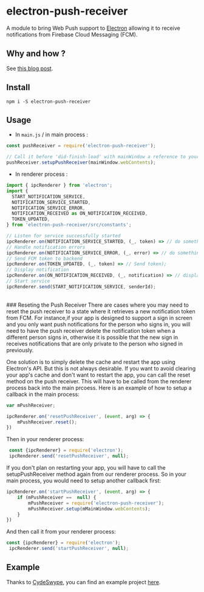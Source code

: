 # electron-push-receiver

A module to bring Web Push support to [Electron](https://github.com/electron/electron) allowing it to receive notifications from Firebase Cloud Messaging (FCM).

## Why and how ?

See [this blog post](https://medium.com/@MatthieuLemoine/my-journey-to-bring-web-push-support-to-node-and-electron-ce70eea1c0b0).

## Install

```
npm i -S electron-push-receiver
```

## Usage

- In `main.js` / in main process :

```javascript
const pushReceiver = require('electron-push-receiver');

// Call it before 'did-finish-load' with mainWindow a reference to your window
pushReceiver.setupPushReceiver(mainWindow.webContents);
```

- In renderer process :

```javascript
import { ipcRenderer } from 'electron';
import {
  START_NOTIFICATION_SERVICE,
  NOTIFICATION_SERVICE_STARTED,
  NOTIFICATION_SERVICE_ERROR,
  NOTIFICATION_RECEIVED as ON_NOTIFICATION_RECEIVED,
  TOKEN_UPDATED,
} from 'electron-push-receiver/src/constants';

// Listen for service successfully started
ipcRenderer.on(NOTIFICATION_SERVICE_STARTED, (_, token) => // do something);
// Handle notification errors
ipcRenderer.on(NOTIFICATION_SERVICE_ERROR, (_, error) => // do something);
// Send FCM token to backend
ipcRenderer.on(TOKEN_UPDATED, (_, token) => // Send token);
// Display notification
ipcRenderer.on(ON_NOTIFICATION_RECEIVED, (_, notification) => // display notification);
// Start service
ipcRenderer.send(START_NOTIFICATION_SERVICE, senderId);
```
<br>
### Reseting the Push Receiver
There are cases where you may need to reset the push receiver to a state where it retrieves a new notification token from FCM. For instance,if your app is designed to support a sign in screen and you only want push notifications for the person who signs in, you will need to have the push receiver delete the notification token when a different person signs in, otherwise it is possible that the new sign in receives notifications that are only private to the person who signed in previously.

One solution is to simply delete the cache and restart the app using Electron's API. But this is not always desirable. If you want to avoid clearing your app's cache and don't want to restart the app, you can call the reset method on the push receiver. This will have to be called from the renderer process back into the main prcoess. Here is an example of how to setup a callback in the main process:

```javascript
var mPushReceiver;

ipcRenderer.on('resetPushReceiver', (event, arg) => {
    mPushReceiver.reset();
})
```
Then in your renderer process:

```javascript
 const {ipcRenderer} = require('electron');
 ipcRenderer.send('resetPushReceiver', null);
```

If you don't plan on restarting your app, you will have to call the setupPushReceiver method again from our renderer process. So in your main process, you would need to setup another callback first:

```javascript
ipcRenderer.on('startPushReceiver', (event, arg) => {
    if (mPushReceiver ==  null) {
        mPushReceiver = require('electron-push-receiver');
        mPushReceiver.setup(mMainWindow.webContents);
    }
})
```

And then call it from your renderer process:

```javascript
const {ipcRenderer} = require('electron');
 ipcRenderer.send('startPushReceiver', null);
```

## Example

Thanks to [CydeSwype](https://github.com/CydeSwype), you can find an example project [here](https://github.com/CydeSwype/electron-fcm-demo).
